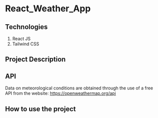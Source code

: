 # React_Weather_App

## Technologies

1. React JS
2. Tailwind CSS

## Project Description

## API

Data on meteorological conditions are obtained through the use of a free API from the website: https://openweathermap.org/api

## How to use the project
